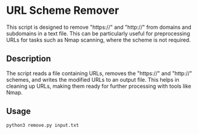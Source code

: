 # URL Scheme Remover

This script is designed to remove "https://" and "http://" from domains and subdomains in a text file. This can be particularly useful for preprocessing URLs for tasks such as Nmap scanning, where the scheme is not required.

## Description

The script reads a file containing URLs, removes the "https://" and "http://" schemes, and writes the modified URLs to an output file. This helps in cleaning up URLs, making them ready for further processing with tools like Nmap.

## Usage

```
python3 remove.py input.txt
```
